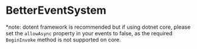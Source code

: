 # BetterEventSystem
*note: dotent framework is recommended but if using dotnet core, please set the `allowAsync` property in your events to false, as the required `BeginInvoke` method is not supported on core.
